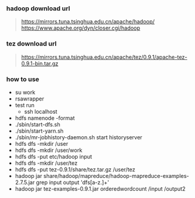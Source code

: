 ### hadoop download url
> https://mirrors.tuna.tsinghua.edu.cn/apache/hadoop/
> https://www.apache.org/dyn/closer.cgi/hadoop

### tez download url
> https://mirrors.tuna.tsinghua.edu.cn/apache/tez/0.9.1/apache-tez-0.9.1-bin.tar.gz

### how to use
  + su work
  + rsawrapper
  + test run
    + ssh localhost
  + hdfs namenode -format
  + ./sbin/start-dfs.sh
  + ./sbin/start-yarn.sh
  + ./sbin/mr-jobhistory-daemon.sh start historyserver
  + hdfs dfs -mkdir /user
  + hdfs dfs -mkdir /user/work
  + hdfs dfs -put etc/hadoop input
  + hdfs dfs -mkdir /user/tez
  + hdfs dfs -put tez-0.9.1/share/tez.tar.gz /user/tez
  + hadoop jar share/hadoop/mapreduce/hadoop-mapreduce-examples-2.7.5.jar grep input output 'dfs[a-z.]+'
  + hadoop jar tez-examples-0.9.1.jar orderedwordcount /input /output2